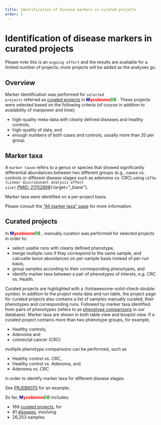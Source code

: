 ```yaml
---
title: Identification of disease markers in curated projects
order: 3
---
```

# Identification of disease markers in curated projects

Please note this is an <code>ongoing effort</code> and the results are available for a limited number of projects; more projects will be added as the analyses go.

## Overview

Marker identification was performed for <code>selected projects</code> referred as 
[curated projects](https://gmrepo.humangut.info/data/curatedprojects) in 
<b><span style="color:darkblue">M</span><span style="color:red">ycobiome</span><span style="color:forestgreen">DB</span></b>
. These projects were selected based on the following criteria (of course in addition to availability of manpower and time):

* high-quality meta-data with clearly defined diseases and healthy controls,
* high-quality of data, and
* enough numbers of both cases and controls, usually more than 20 per group.

## Marker taxa

A <code>marker taxon</code> refers to a genus or species that showed significantly differential abundances between two different groups (e.g., cases vs. controls or different disease stages such as adenoma vs. CRC) using 
<code>LEfSe (Linear discriminant analysis effect size)</code>
[PMID: 21702898](https://www.ncbi.nlm.nih.gov/pubmed/21702898){:target="_blank"}.

Marker taxa were identified on a per-project basis. 

Please consult the ["All marker taxa" page](https://gmrepo.humangut.info/taxon/markertaxa) for more information.

## Curated projects

In <b><span style="color:darkblue">M</span><span style="color:red">ycobiome</span><span style="color:forestgreen">DB</span></b>
, manually curation was performed for selected projects in order to:

* select usable runs with clearly defined phenotype,
* merge multiple runs if they correspond to the same sample, and calcualte taxon abundances on per-sample basis instead of per-run basis,
* group samples according to their corresponding phenotypes, and
* identify marker taxa between a pair of phenotypes of intersts, e.g. CRC vs. Health.

Curated projects are highlighted with a :fontawesome-solid-check-double: symbol. In addition to the project meta data and run table, the project page for curated projects also contains a list of samples manually curated, their phenotypes and corresponding runs. Followed by marker taxa identified from pairs of phenotypes (refers to as [phenotype comparisons](https://gmrepo.humangut.info/phenotypes/comparisons) in our database). Marker taxa are shown in both table view and boxplot view. If a curated project contains more than two phenotype groups, for example,

* Healthy controls,
* Adenoma and
* colorectal cancer (CRC)

multiple phenotype comparisons can be performed, such as

* Healthy control vs. CRC,
* Healthy control vs. Adenoma, and 
* Adenoma vs. CRC

in order to identify marker taxa for different disease stages.

See [PRJEB6070](https://gmrepo.humangut.info/data/project/PRJEB6070) for an example.

So far, 
<b><span style="color:darkblue">M</span><span style="color:red">ycobiome</span><span style="color:forestgreen">DB</span></b>
includes:

* 168 [curated projects](https://gmrepo.humangut.info/data/curatedprojects), for
* 81 [diseases](https://gmrepo.humangut.info/phenotypes/comparisons), involving
* 26,253 samples.